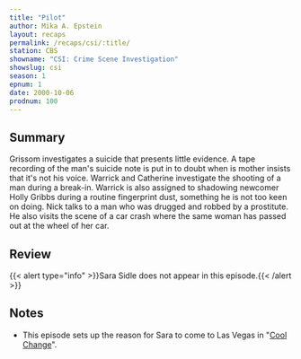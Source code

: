 ```yaml
---
title: "Pilot"
author: Mika A. Epstein
layout: recaps
permalink: /recaps/csi/:title/
station: CBS
showname: "CSI: Crime Scene Investigation"
showslug: csi
season: 1
epnum: 1
date: 2000-10-06
prodnum: 100
---
```


## Summary

Grissom investigates a suicide that presents little evidence. A tape recording of the man's suicide note is put in to doubt when is mother insists that it's not his voice. Warrick and Catherine investigate the shooting of a man during a break-in. Warrick is also assigned to shadowing newcomer Holly Gribbs during a routine fingerprint dust, something he is not too keen on doing. Nick talks to a man who was drugged and robbed by a prostitute. He also visits the scene of a car crash where the same woman has passed out at the wheel of her car.

## Review

{{< alert type="info" >}}Sara Sidle does not appear in this episode.{{< /alert >}}

## Notes

* This episode sets up the reason for Sara to come to Las Vegas in "[Cool Change](/library/recaps/csi/cool-change/)".
